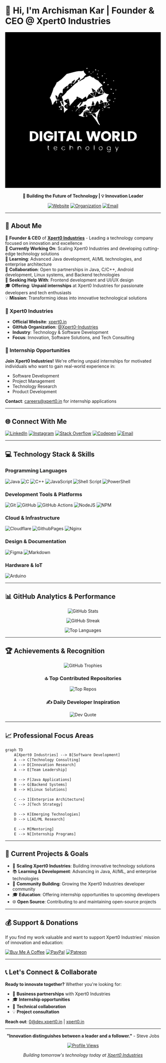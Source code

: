 # 👋 Hi, I'm Archisman Kar | Founder & CEO @ Xpert0 Industries

<div align="center">

![Xpert0 Industries Logo](logo.svg)

**🚀 Building the Future of Technology | 💡 Innovation Leader**

[![Website](https://img.shields.io/badge/🌐_Website-xpert0.in-blue?style=for-the-badge)](https://xpert0.in)
[![Organization](https://img.shields.io/badge/🏢_Organization-Xpert0_Industries-green?style=for-the-badge)](https://github.com/Xpert0-Industries)
[![Email](https://img.shields.io/badge/📧_Contact-0@dev.xpert0.in-red?style=for-the-badge)](mailto:0@dev.xpert0.in)

</div>

---

## 💫 About Me

🎯 **Founder & CEO** of **[Xpert0 Industries](https://xpert0.in)** - Leading a technology company focused on innovation and excellence  
🔭 **Currently Working On**: Scaling Xpert0 Industries and developing cutting-edge technology solutions  
🌱 **Learning**: Advanced Java development, AI/ML technologies, and enterprise architecture  
👯 **Collaboration**: Open to partnerships in Java, C/C++, Android development, Linux systems, and Backend technologies  
🤝 **Seeking Help With**: Frontend development and UI/UX design  
🎓 **Offering**: **Unpaid internships** at Xpert0 Industries for passionate developers and tech enthusiasts  
💡 **Mission**: Transforming ideas into innovative technological solutions

### 🏢 Xpert0 Industries
- **Official Website**: [xpert0.in](https://xpert0.in)
- **GitHub Organization**: [@Xpert0-Industries](https://github.com/Xpert0-Industries)
- **Industry**: Technology & Software Development
- **Focus**: Innovation, Software Solutions, and Tech Consulting

### 🚀 Internship Opportunities
**Join Xpert0 Industries!** We're offering unpaid internships for motivated individuals who want to gain real-world experience in:
- Software Development
- Project Management
- Technology Research
- Product Development

**Contact**: [careers@xpert0.in](mailto:careers@xpert0.in) for internship applications

---

## 🌐 Connect With Me

[![LinkedIn](https://img.shields.io/badge/LinkedIn-%230077B5.svg?style=for-the-badge&logo=linkedin&logoColor=white)](https://linkedin.com/in/archisman-kar-cse)
[![Instagram](https://img.shields.io/badge/Instagram-%23E4405F.svg?style=for-the-badge&logo=Instagram&logoColor=white)](https://instagram.com/ak.xpert0)
[![Stack Overflow](https://img.shields.io/badge/-Stackoverflow-FE7A16?style=for-the-badge&logo=stack-overflow&logoColor=white)](https://stackoverflow.com/users/xpert0)
[![Codepen](https://img.shields.io/badge/Codepen-000000?style=for-the-badge&logo=codepen&logoColor=white)](https://codepen.io/xpert0)
[![Email](https://img.shields.io/badge/Email-D14836?style=for-the-badge&logo=gmail&logoColor=white)](mailto:0@dev.xpert0.in)

---

## 💻 Technology Stack & Skills

### Programming Languages
![Java](https://img.shields.io/badge/java-%23ED8B00.svg?style=for-the-badge&logo=openjdk&logoColor=white)
![C](https://img.shields.io/badge/c-%2300599C.svg?style=for-the-badge&logo=c&logoColor=white)
![C++](https://img.shields.io/badge/c++-%2300599C.svg?style=for-the-badge&logo=c%2B%2B&logoColor=white)
![JavaScript](https://img.shields.io/badge/javascript-%23323330.svg?style=for-the-badge&logo=javascript&logoColor=%23F7DF1E)
![Shell Script](https://img.shields.io/badge/shell_script-%23121011.svg?style=for-the-badge&logo=gnu-bash&logoColor=white)
![PowerShell](https://img.shields.io/badge/PowerShell-%235391FE.svg?style=for-the-badge&logo=powershell&logoColor=white)

### Development Tools & Platforms
![Git](https://img.shields.io/badge/git-%23F05033.svg?style=for-the-badge&logo=git&logoColor=white)
![GitHub](https://img.shields.io/badge/github-%23121011.svg?style=for-the-badge&logo=github&logoColor=white)
![GitHub Actions](https://img.shields.io/badge/github%20actions-%232671E5.svg?style=for-the-badge&logo=githubactions&logoColor=white)
![NodeJS](https://img.shields.io/badge/node.js-6DA55F?style=for-the-badge&logo=node.js&logoColor=white)
![NPM](https://img.shields.io/badge/NPM-%23CB3837.svg?style=for-the-badge&logo=npm&logoColor=white)

### Cloud & Infrastructure
![Cloudflare](https://img.shields.io/badge/Cloudflare-F38020?style=for-the-badge&logo=Cloudflare&logoColor=white)
![GithubPages](https://img.shields.io/badge/github%20pages-121013?style=for-the-badge&logo=github&logoColor=white)
![Nginx](https://img.shields.io/badge/nginx-%23009639.svg?style=for-the-badge&logo=nginx&logoColor=white)

### Design & Documentation
![Figma](https://img.shields.io/badge/figma-%23F24E1E.svg?style=for-the-badge&logo=figma&logoColor=white)
![Markdown](https://img.shields.io/badge/markdown-%23000000.svg?style=for-the-badge&logo=markdown&logoColor=white)

### Hardware & IoT
![Arduino](https://img.shields.io/badge/-Arduino-00979D?style=for-the-badge&logo=Arduino&logoColor=white)

---

## 📊 GitHub Analytics & Performance

<div align="center">

![GitHub Stats](https://github-readme-stats.vercel.app/api?username=xpert0&theme=github_dark&hide_border=false&include_all_commits=false&count_private=true)

![GitHub Streak](https://streak-stats.demolab.com?user=xpert0&theme=github-dark)

![Top Languages](https://github-readme-stats.vercel.app/api/top-langs/?username=xpert0&theme=github_dark&hide_border=false&include_all_commits=false&count_private=true&layout=compact)

</div>

---

## 🏆 Achievements & Recognition

<div align="center">

![GitHub Trophies](https://github-profile-trophy.vercel.app/?username=xpert0&theme=radical&no-frame=false&no-bg=false&margin-w=4)

### 🔝 Top Contributed Repositories
![Top Repos](https://github-contributor-stats.vercel.app/api?username=xpert0&limit=5&theme=dark&combine_all_yearly_contributions=true)

### ✍️ Daily Developer Inspiration
![Dev Quote](https://quotes-github-readme.vercel.app/api?type=horizontal&theme=radical)

</div>

---

## 📈 Professional Focus Areas

```mermaid
graph TD
    A[Xpert0 Industries] --> B[Software Development]
    A --> C[Technology Consulting]
    A --> D[Innovation Research]
    A --> E[Team Leadership]
    
    B --> F[Java Applications]
    B --> G[Backend Systems]
    B --> H[Linux Solutions]
    
    C --> I[Enterprise Architecture]
    C --> J[Tech Strategy]
    
    D --> K[Emerging Technologies]
    D --> L[AI/ML Research]
    
    E --> M[Mentoring]
    E --> N[Internship Programs]
```

---

## 🎯 Current Projects & Goals

- 🚀 **Scaling Xpert0 Industries**: Building innovative technology solutions
- 📚 **Learning & Development**: Advancing in Java, AI/ML, and enterprise technologies
- 🤝 **Community Building**: Growing the Xpert0 Industries developer community
- 🎓 **Education**: Offering internship opportunities to upcoming developers
- 🌐 **Open Source**: Contributing to and maintaining open-source projects

---

## 💰 Support & Donations

If you find my work valuable and want to support Xpert0 Industries' mission of innovation and education:

[![Buy Me A Coffee](https://img.shields.io/badge/Buy%20Me%20a%20Coffee-ffdd00?style=for-the-badge&logo=buy-me-a-coffee&logoColor=black)](https://buymeacoffee.com/xpert0)
[![PayPal](https://img.shields.io/badge/PayPal-00457C?style=for-the-badge&logo=paypal&logoColor=white)](https://paypal.me/xpert0)
[![Patreon](https://img.shields.io/badge/Patreon-F96854?style=for-the-badge&logo=patreon&logoColor=white)](https://patreon.com/xpert0)

---

## 📞 Let's Connect & Collaborate

**Ready to innovate together?** Whether you're looking for:
- 🏢 **Business partnerships** with Xpert0 Industries
- 🎓 **Internship opportunities** 
- 🤝 **Technical collaboration**
- 💡 **Project consultation**

**Reach out**: [0@dev.xpert0.in](mailto:0@dev.xpert0.in) | [xpert0.in](https://xpert0.in)

---

<div align="center">

**"Innovation distinguishes between a leader and a follower."** - Steve Jobs

[![Profile Views](https://visitcount.itsvg.in/api?id=xpert0&icon=8&color=1)](https://visitcount.itsvg.in)

*Building tomorrow's technology today at [Xpert0 Industries](https://github.com/Xpert0-Industries)*

</div>
